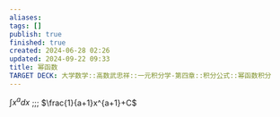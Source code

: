 ```yaml
---
aliases: 
tags: []
publish: true
finished: true
created: 2024-06-28 02:26
updated: 2024-09-22 09:33
title: 幂函数
TARGET DECK: 大学数学::高数武忠祥::一元积分学-第四章::积分公式::幂函数积分
---
```


$\int x^{a}dx$ ;;; $\frac{1}{a+1}x^{a+1}+C$

